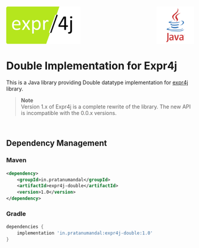 <p>
    <img src="https://raw.githubusercontent.com/expr4j/expr4j/main/images/expr4j-rounded.png" height="100px">
    <img src="https://raw.githubusercontent.com/expr4j/expr4j/main/images/java.png" height="100px" align="right">
</p>

# Double Implementation for Expr4j
This is a Java library providing Double datatype implementation for [expr4j](https://github.com/expr4j/expr4j) library.

> **Note**<br/>
> Version 1.x of Expr4j is a complete rewrite of the library. The new API is incompatible with the 0.0.x versions.

<br/>

## Dependency Management

### Maven
```xml
<dependency>
    <groupId>in.pratanumandal</groupId>
    <artifactId>expr4j-double</artifactId>
    <version>1.0</version>
</dependency>
```

### Gradle
```gradle
dependencies {
    implementation 'in.pratanumandal:expr4j-double:1.0'
}
```
